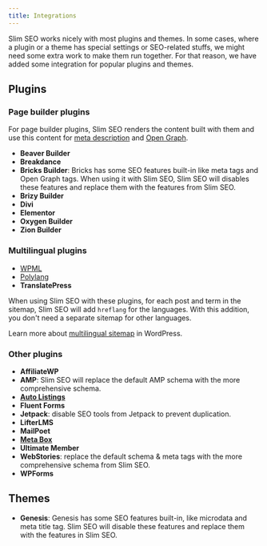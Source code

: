 ```yaml
---
title: Integrations
---
```


Slim SEO works nicely with most plugins and themes. In some cases, where a plugin or a theme has special settings or SEO-related stuffs, we might need some extra work to make them run together. For that reason, we have added some integration for popular plugins and themes.

## Plugins

### Page builder plugins

For page builder plugins, Slim SEO renders the content built with them and use this content for [meta description](/slim-seo/meta-description-tag/) and [Open Graph](/slim-seo/facebook-open-graph-tags/).

- **Beaver Builder**
- **Breakdance**
- **Bricks Builder**: Bricks has some SEO features built-in like meta tags and Open Graph tags. When using it with Slim SEO, Slim SEO will disables these features and replace them with the features from Slim SEO.
- **Brizy Builder**
- **Divi**
- **Elementor**
- **Oxygen Builder**
- **Zion Builder**

### Multilingual plugins

- [WPML](/slim-seo/integrations/wpml/)
- [Polylang](/slim-seo/integrations/polylang/)
- **TranslatePress**

When using Slim SEO with these plugins, for each post and term in the sitemap, Slim SEO will add `hreflang` for the languages. With this addition, you don't need a separate sitemap for other languages.

Learn more about [multilingual sitemap](https://wpslimseo.com/wordpress-multilingual-sitemap/) in WordPress.

### Other plugins

- **AffiliateWP**
- **AMP**: Slim SEO will replace the default AMP schema with the more comprehensive schema.
- **[Auto Listings](https://wpautolistings.com)**
- **Fluent Forms**
- **Jetpack**: disable SEO tools from Jetpack to prevent duplication.
- **LifterLMS**
- **MailPoet**
- **[Meta Box](https://metabox.io)**
- **Ultimate Member**
- **WebStories**: replace the default schema & meta tags with the more comprehensive schema from Slim SEO.
- **WPForms**

## Themes

- **Genesis**: Genesis has some SEO features built-in, like microdata and meta title tag. Slim SEO will disable these features and replace them with the features in Slim SEO.
